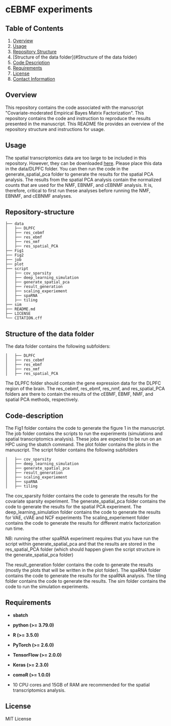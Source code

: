 # cEBMF experiments



## Table of Contents

1. [Overview](#overview)
2. [Usage](#usage)
3. [Repository Structure](#repository-structure)
4. [Structure of the data folder](#Structure of the data folder)
5. [Code Description](#code-description)
6. [Requirements](#requirements)
7. [License](#license)
8. [Contact Information](#contact-information)

## Overview

This repository contains the code associated with the manuscript "Covariate-moderated Empirical Bayes Matrix Factorization". This repository contains the code and instruction to reproduce the results presented in the manuscript. This README file provides an overview of the repository structure and instructions for usage. 

## Usage 
The spatial transcriptomics data are too large to be included in this repository. 
However, they can be downloaded  [here](https://bioconductor.org/packages/release/data/experiment/html/spatialLIBD.html).
Please place this data in the data/DLPFC folder. You can then run the code in the generate_spatial_pca folder to generate the results for the spatial PCA analysis. 
The results from the spatial PCA analysis contain the normalized counts that are used for the NMF, EBNMF, and cEBNMF analysis. It is, therefore, critical to first
run these analyses before running the NMF, EBNMF, and cEBNMF analyses.


## Repository-structure

```plaintext
├── data
│   ├── DLPFC
│   ├── res_cebmf
│   ├── res_ebmf
│   ├── res_nmf
│   ├── res_spatial_PCA
├── Fig1
├── Fig2
├── job
├── plot
├── script
│   ├── cov_sparsity
│   ├── deep_learning_simulation
│   ├── generate_spatial_pca
│   ├── result_generation
│   ├── scaling_experiement
│   ├── spaRNA
│   ├── tiling
├── sim
├── README.md
├── LICENSE
└── CITATION.cff
```


## Structure of the data folder

The data folder contains the following subfolders:
```plaintext
│   ├── DLPFC
│   ├── res_cebmf
│   ├── res_ebmf
│   ├── res_nmf
│   ├── res_spatial_PCA
```
The DLPFC folder should contain the gene expression data for the DLPFC region of the brain. The res_cebmf, res_ebmf, res_nmf, and res_spatial_PCA folders are there to contain the results of the cEBMF, EBMF, NMF, and spatial PCA methods, respectively.  


## Code-description

The Fig1 folder contains the code to generate the figure 1 in the manuscript. The job folder contains the scripts to run the experiments (simulations and spatial transcriptomics analysis). These jobs are expected to be run on an HPC using the sbatch command. The plot folder contains the plots in the manuscript. The script folder contains
the following subfolders

```
│   ├── cov_sparsity
│   ├── deep_learning_simulation
│   ├── generate_spatial_pca
│   ├── result_generation
│   ├── scaling_experiement
│   ├── spaRNA
│   ├── tiling
```

The cov_sparsity folder contains the code to generate the results for the covariate sparsity experiment.
The generate_spatial_pca folder contains the code to generate the results for the spatial PCA experiment.
The deep_learning_simulation folder contains the code to generate the results for VAE, cVAE and NCF experiments
The scaling_experiement folder contains the code to generate the results for different matrix factorization run time.

NB: running the other spaRNA experiment requires that you have run the script within
generate_spatial_pca and that the results are stored in the res_spatial_PCA folder (which should happen given the script structure in the generate_spatial_pca folder)

The result_generation folder contains the code to generate the results (mostly the plots that will be written in the plot folder). The spaRNA folder contains the code to generate the results for the spaRNA analysis. The tiling folder contains
the code to generate the results. The sim folder contains the code to run the simulation experiments.


## Requirements 

- **sbatch**  
 

- **python (>= 3.79.0)**  

- **R (>= 3.5.0)**  
 
- **PyTorch (>= 2.6.0)**  
 

- **TensorFlow (>= 2.0.0)**  
 

- **Keras (>= 2.3.0)**  
 

- **comoR (>= 1.0.0)**  
 
 
- 10 CPU cores and 15GB of RAM are recommended for the spatial transcriptomics analysis.
 

##  License

MIT License
 
